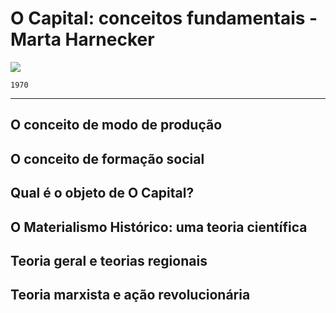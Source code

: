 # O Capital: conceitos fundamentais - Marta Harnecker

![](https://ensina.rtp.pt/site-uploads/2021/09/OperariosUSA-854x480.jpg)

`1970`
<hr> </hr>


## O conceito de modo de produção
## O conceito de formação social
## Qual é o objeto de O Capital?
## O Materialismo Histórico: uma teoria científica
## Teoria geral e teorias regionais
## Teoria marxista e ação revolucionária

